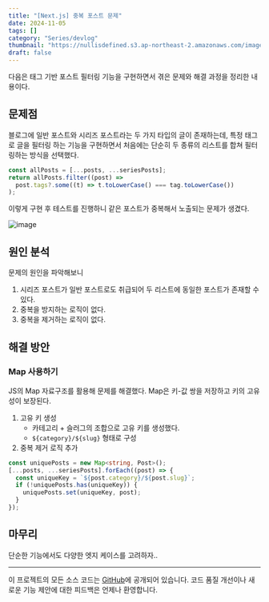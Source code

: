 ```yaml
---
title: "[Next.js] 중복 포스트 문제"
date: 2024-11-05
tags: []
category: "Series/devlog"
thumbnail: "https://nullisdefined.s3.ap-northeast-2.amazonaws.com/images/969b1081b4857711adbc2a75bc3fc45f.png"
draft: false
---
```


다음은 태그 기반 포스트 필터링 기능을 구현하면서 겪은 문제와 해결 과정을 정리한 내용이다.

## 문제점
블로그에 일반 포스트와 시리즈 포스트라는 두 가지 타입의 글이 존재하는데, 특정 태그로 글을 필터링 하는 기능을 구현하면서 처음에는 단순히 두 종류의 리스트를 합쳐 필터링하는 방식을 선택했다.

```ts
const allPosts = [...posts, ...seriesPosts];
return allPosts.filter((post) =>
  post.tags?.some((t) => t.toLowerCase() === tag.toLowerCase())
);
```

이렇게 구현 후 테스트를 진행하니 같은 포스트가 중복해서 노출되는 문제가 생겼다.

![image](https://nullisdefined.s3.ap-northeast-2.amazonaws.com/images/969b1081b4857711adbc2a75bc3fc45f.png)

## 원인 분석
문제의 원인을 파악해보니
1. 시리즈 포스트가 일반 포스트로도 취급되어 두 리스트에 동일한 포스트가 존재할 수 있다.
2. 중복을 방지하는 로직이 없다.
3. 중복을 제거하는 로직이 없다.

## 해결 방안
### Map 사용하기
JS의 Map 자료구조를 활용해 문제를 해결했다. Map은 키-값 쌍을 저장하고 키의 고유성이 보장된다.

1. 고유 키 생성
	- 카테고리 + 슬러그의 조합으로 고유 키를 생성했다.
	- `${category}/${slug}` 형태로 구성
2. 중복 제거 로직 추가
```ts
const uniquePosts = new Map<string, Post>();
[...posts, ...seriesPosts].forEach((post) => {
  const uniqueKey = `${post.category}/${post.slug}`;
  if (!uniquePosts.has(uniqueKey)) {
    uniquePosts.set(uniqueKey, post);
  }
});
```

## 마무리
단순한 기능에서도 다양한 엣지 케이스를 고려하자..

---
이 프로젝트의 모든 소스 코드는 [GitHub](https://github.com/nullisdefined/next-devlog)에 공개되어 있습니다. 코드 품질 개선이나 새로운 기능 제안에 대한 피드백은 언제나 환영합니다.